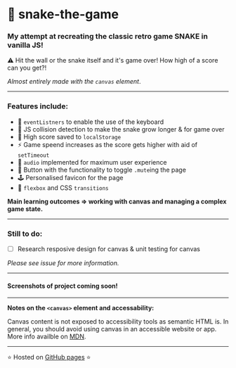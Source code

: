 # 🐍 snake-the-game

### My attempt at recreating the classic retro game **SNAKE** in vanilla JS!

⚠️ Hit the wall or the snake itself and it's game over! How high of a score can you get?!

*Almost entirely made with the `canvas` element*.

--- 

### Features include:
- 🐍 `eventListners` to enable the use of the keyboard
- 🍎 JS collision detection to make the snake grow longer & for game over 
- 🌟 High score saved to `localStorage`
- ⚡ Game speend increases as the score gets higher with aid of `setTimeout`
- 🎵 `audio` implemented for maximum user experience
- 🔕 Button with the functionality to toggle `.mute`ing the page
- 🕹️ Personalised favicon for the page
- 🎨 `flexbox` and CSS `transitions`



**Main learning outcomes => working with canvas and managing a complex game state.**

---

### Still to do: 
- [ ] Research resposive design for canvas & unit testing for canvas

*Please see issue for more information.*

---

#### Screenshots of project coming soon!

---

**Notes on the `<canvas>` element and accessability:**

Canvas content is not exposed to accessibility tools as semantic HTML is. In general, you should avoid using canvas in an accessible website or app. More info availble on [MDN](https://developer.mozilla.org/en-US/docs/Web/HTML/Element/canvas).

--- 

⭐ Hosted on [GitHub pages](https://mariaalouisaa.github.io/snake-the-game/) ⭐
